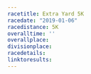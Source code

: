 ```yaml
---
racetitle: Extra Yard 5K
racedate: "2019-01-06"
racedistance: 5K
overalltime: ''
overallplace: 
divisionplace: 
racedetails: 
linktoresults:
---
```


